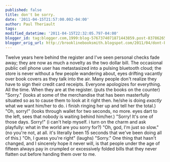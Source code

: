 ```yaml
---
published: false
title: don't be sorry.
date: '2011-04-15T21:57:00.002-04:00'
author: Paul Theriault
tags: 
modified_datetime: '2011-04-15T22:32:05.797-04:00'
blogger_id: tag:blogger.com,1999:blog-5767374071871443859.post-8378626596621362575
blogger_orig_url: http://brooklinebooksmith.blogspot.com/2011/04/dont-be-sorry.html
---
```


Twelve years here behind the register and I've seen personal checks fade away; they are now as much a novelty as the two dollar bill. The occasional public cell phone user has metastasized into a pulsing bluetooth cloud; the store is never without a few people wandering about, eyes drifting vacantly over book covers as they talk into the air. Many people don't realize they have to sign their credit card receipts. Everyone apologizes for everything. All the time. When they are at the register. (puts the books on the counter) "Sorry." (looks at some of the merchandise that has been masterfully situated so as to cause them to look at it right then. he/she is doing <em>exactly</em> what we want him/her to do. i finish ringing her up and tell her the total.) "Oh, sorry!" (looks through wallet for two seconds, no more. eyes dart to the left, sees that nobody is waiting behind him/her.) "Sorry! It's one of those days. Sorry!" (i can't help myself. i turn on the charm and ask playfully: what in the world are you sorry for?) "Oh, god, I'm just so slow." (no you're not, at all. it's literally been 15 seconds that we've been doing all of this.) "Oh, I guess you're right" (laughs) "Sorry." One thing that hasn't changed, and I sincerely hope it never will, is that people under the age of fifteen always pay in crumpled or excessively folded bills that they never flatten out before handing them over to me.